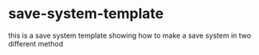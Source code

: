 # save-system-template
this is a save system template showing how to make a save system in two different method
